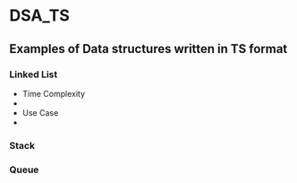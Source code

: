 # DSA_TS

## Examples of Data structures written in TS format

### Linked List

- Time Complexity
-
- Use Case
-

### Stack

### Queue
